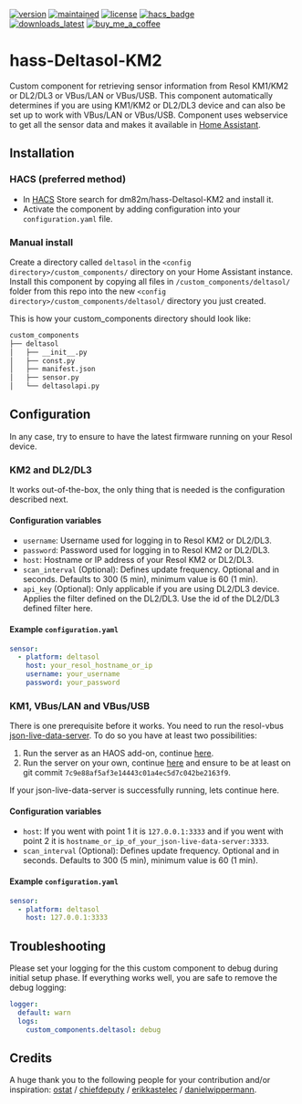 [![version](https://img.shields.io/github/v/release/dm82m/hass-Deltasol-KM2?style=for-the-badge)](https://github.com/dm82m/hass-Deltasol-KM2)
[![maintained](https://img.shields.io/maintenance/yes/2023?style=for-the-badge)](https://github.com/dm82m/hass-Deltasol-KM2)
[![license](https://img.shields.io/github/license/toreamun/amshan-homeassistant?style=for-the-badge)](LICENSE)
[![hacs_badge](https://img.shields.io/badge/HACS-Default-orange.svg?style=for-the-badge)](https://github.com/custom-components/hacs)<br/>
[![downloads_latest](https://img.shields.io/github/downloads/dm82m/hass-Deltasol-KM2/latest/total?style=for-the-badge)](https://github.com/dm82m/hass-Deltasol-KM2/releases)
[![buy_me_a_coffee](https://img.shields.io/badge/If%20you%20like%20it-Buy%20me%20a%20coffee-yellow.svg?style=for-the-badge)](https://www.buymeacoffee.com/dirkmaucher)

# hass-Deltasol-KM2

Custom component for retrieving sensor information from Resol KM1/KM2 or DL2/DL3 or VBus/LAN or VBus/USB. This component automatically determines if you are using KM1/KM2 or DL2/DL3 device and can also be set up to work with VBus/LAN or VBus/USB.
Component uses webservice to get all the sensor data and makes it available in [Home Assistant](https://home-assistant.io/).

## Installation

### HACS (preferred method)

- In [HACS](https://github.com/hacs/default) Store search for dm82m/hass-Deltasol-KM2 and install it.
- Activate the component by adding configuration into your `configuration.yaml` file.

### Manual install

Create a directory called `deltasol` in the `<config directory>/custom_components/` directory on your Home Assistant instance. Install this component by copying all files in `/custom_components/deltasol/` folder from this repo into the new `<config directory>/custom_components/deltasol/` directory you just created.

This is how your custom_components directory should look like:

```bash
custom_components
├── deltasol
│   ├── __init__.py
│   ├── const.py
│   ├── manifest.json
│   ├── sensor.py
│   └── deltasolapi.py  
```

## Configuration

In any case, try to ensure to have the latest firmware running on your Resol device.

### KM2 and DL2/DL3

It works out-of-the-box, the only thing that is needed is the configuration described next.

#### Configuration variables

- `username`: Username used for logging in to Resol KM2 or DL2/DL3.
- `password`: Password used for logging in to Resol KM2 or DL2/DL3.
- `host`: Hostname or IP address of your Resol KM2 or DL2/DL3.
- `scan_interval` (Optional): Defines update frequency. Optional and in seconds. Defaults to 300 (5 min), minimum value is 60 (1 min).
- `api_key` (Optional):  Only applicable if you are using DL2/DL3 device. Applies the filter defined on the DL2/DL3. Use the id of the DL2/DL3 defined filter here.

#### Example `configuration.yaml`

```yaml
sensor:
  - platform: deltasol
    host: your_resol_hostname_or_ip
    username: your_username
    password: your_password
```

### KM1, VBus/LAN and VBus/USB

There is one prerequisite before it works. You need to run the resol-vbus [json-live-data-server](https://github.com/danielwippermann/resol-vbus/tree/master/examples/json-live-data-server). To do so you have at least two possibilities:
1. Run the server as an HAOS add-on, continue [here](https://github.com/dm82m/hassio-addons/tree/main/resol-vbus).
2. Run the server on your own, continue [here](https://github.com/danielwippermann/resol-vbus/tree/master/examples/json-live-data-server) and ensure to be at least on git commit `7c9e88af5af3e14443c01a4ec5d7c042be2163f9`.

If your json-live-data-server is successfully running, lets continue here.

#### Configuration variables

- `host`: If you went with point 1 it is `127.0.0.1:3333` and if you went with point 2 it is `hostname_or_ip_of_your_json-live-data-server:3333`.
- `scan_interval` (Optional): Defines update frequency. Optional and in seconds. Defaults to 300 (5 min), minimum value is 60 (1 min).

#### Example `configuration.yaml`

```yaml
sensor:
  - platform: deltasol
    host: 127.0.0.1:3333
```

## Troubleshooting
Please set your logging for the this custom component to debug during initial setup phase. If everything works well, you are safe to remove the debug logging:
```yaml
logger:
  default: warn
  logs:
    custom_components.deltasol: debug
```

## Credits

A huge thank you to the following people for your contribution and/or inspiration: [ostat](https://github.com/ostat) / [chiefdeputy](https://github.com/chiefdeputy) / [erikkastelec](https://github.com/erikkastelec) / [danielwippermann](https://github.com/danielwippermann).
